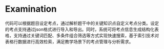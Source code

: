 # Examination
代码可以根据题目设定考点，通过解析题干中的关键知识点自定义考点分类。设定的考点支持通过json格式进行导入和导出。同时，系统可将考点信息生成结构化表格，支持通过关键词匹配、多条件组合筛选等方式实现快速搜索，基于索引技术对表格行数据进行高效检索，满足教学场景下的考点管理与分析需求。
